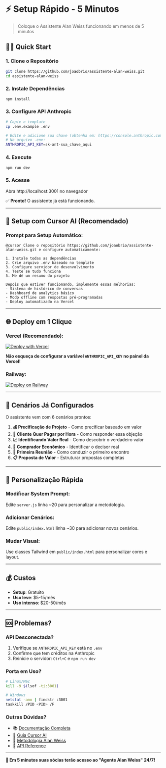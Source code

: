 # ⚡ Setup Rápido - 5 Minutos

> Coloque o Assistente Alan Weiss funcionando em menos de 5 minutos

## 🏃‍♂️ Quick Start

### 1. Clone o Repositório
```bash
git clone https://github.com/joaobrio/assistente-alan-weiss.git
cd assistente-alan-weiss
```

### 2. Instale Dependências
```bash
npm install
```

### 3. Configure API Anthropic
```bash
# Copie o template
cp .env.example .env

# Edite e adicione sua chave (obtenha em: https://console.anthropic.com/)
# No arquivo .env:
ANTHROPIC_API_KEY=sk-ant-sua_chave_aqui
```

### 4. Execute
```bash
npm run dev
```

### 5. Acesse
Abra http://localhost:3001 no navegador

✅ **Pronto!** O assistente já está funcionando.

---

## 🤖 Setup com Cursor AI (Recomendado)

### Prompt para Setup Automático:
```
@cursor Clone o repositório https://github.com/joaobrio/assistente-alan-weiss.git e configure automaticamente:

1. Instale todas as dependências
2. Crie arquivo .env baseado no template
3. Configure servidor de desenvolvimento
4. Teste se tudo funciona
5. Me dê um resumo do projeto

Depois que estiver funcionando, implemente essas melhorias:
- Sistema de histórico de conversas
- Dashboard de analytics básico
- Modo offline com respostas pré-programadas
- Deploy automatizado na Vercel
```

---

## 🌐 Deploy em 1 Clique

### Vercel (Recomendado):
[![Deploy with Vercel](https://vercel.com/button)](https://vercel.com/new/clone?repository-url=https://github.com/joaobrio/assistente-alan-weiss)

**Não esqueça de configurar a variável `ANTHROPIC_API_KEY` no painel da Vercel!**

### Railway:
[![Deploy on Railway](https://railway.app/button.svg)](https://railway.app/new/template/quick-start)

---

## 🎯 Cenários Já Configurados

O assistente vem com 6 cenários prontos:

1. **💰 Precificação de Projeto** - Como precificar baseado em valor
2. **🎯 Cliente Quer Pagar por Hora** - Como responder essa objeção  
3. **📈 Identificando Valor Real** - Como descobrir o verdadeiro valor
4. **👥 Comprador Econômico** - Identificar o decisor real
5. **💬 Primeira Reunião** - Como conduzir o primeiro encontro
6. **📋 Proposta de Valor** - Estruturar propostas completas

---

## 🔧 Personalização Rápida

### Modificar System Prompt:
Edite `server.js` linha ~20 para personalizar a metodologia.

### Adicionar Cenários:
Edite `public/index.html` linha ~30 para adicionar novos cenários.

### Mudar Visual:
Use classes Tailwind em `public/index.html` para personalizar cores e layout.

---

## 💰 Custos

- **Setup**: Gratuito
- **Uso leve**: $5-15/mês  
- **Uso intenso**: $20-50/mês

---

## 🆘 Problemas?

### API Desconectada?
1. Verifique se `ANTHROPIC_API_KEY` está no `.env`
2. Confirme que tem créditos na Anthropic
3. Reinicie o servidor: `Ctrl+C` e `npm run dev`

### Porta em Uso?
```bash
# Linux/Mac
kill -9 $(lsof -ti:3001)

# Windows  
netstat -ano | findstr :3001
taskkill /PID <PID> /F
```

### Outras Dúvidas?
- 📚 [Documentação Completa](README.md)
- 🤖 [Guia Cursor AI](docs/cursor-ai-guide.md)  
- 📖 [Metodologia Alan Weiss](docs/metodologia.md)
- 🔌 [API Reference](docs/api.md)

---

**🚀 Em 5 minutos suas sócias terão acesso ao "Agente Alan Weiss" 24/7!**